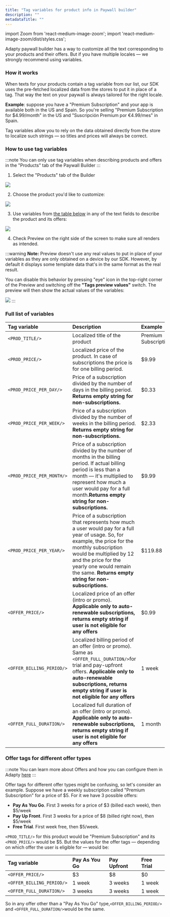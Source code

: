 ```yaml
---
title: "Tag variables for product info in Paywall builder"
description: ""
metadataTitle: ""
---
```


import Zoom from 'react-medium-image-zoom';
import 'react-medium-image-zoom/dist/styles.css';

Adapty paywall builder has a way to customize all the text corresponding to your products and their offers. But if you have multiple locales — we strongly recommend using variables.

### How it works

When texts for your products contain a tag variable from our list, our SDK uses the pre-fetched localized data from the stores to put it in place of a tag. That way the text on your paywall is always tailored for the right locale.

**Example**: suppose you have a "Premium Subscription" and your app is available both in the US and Spain. So you're  selling "Premium Subscription for $4.99/month" in the US and "Suscripción Premium por €4.99/mes" in Spain.

Tag variables allow you to rely on the data obtained directly from the store to localize such strings — so titles and prices will always be correct.

### How to use tag variables

:::note
You can only use tag variables when describing products and offers in the "Products" tab of the Paywall Builder
:::

1. Select the "Products" tab of the Builder

<Zoom>
  <img src={require('./img/88265fb-tag_variables_scroll_to_products.webp').default}
  style={{
    border: 'none', /* border width and color */
    width: '700px', /* image width */
    display: 'block', /* for alignment */
    margin: '0 auto' /* center alignment */
  }}
/>
</Zoom>

2. Choose the product you'd like to customize:

<Zoom>
  <img src={require('./img/0a69e8f-tag_variables_select_product.webp').default}
  style={{
    border: 'none', /* border width and color */
    width: '700px', /* image width */
    display: 'block', /* for alignment */
    margin: '0 auto' /* center alignment */
  }}
/>
</Zoom>

3. Use variables from [the table below](paywall-builder-tag-variables#full-list-of-variables) in any of the text fields to describe the product and its offers:

<Zoom>
  <img src={require('./img/8c77550-tag_variables_usage.webp').default}
  style={{
    border: 'none', /* border width and color */
    width: '700px', /* image width */
    display: 'block', /* for alignment */
    margin: '0 auto' /* center alignment */
  }}
/>
</Zoom>

4. Check Preview on the right side of the screen to make sure all renders as intended.

:::warning
**Note:** Preview doesn't use any real values to put in place of your variables as they are only obtained on a device by our SDK. However, by default it displays some template data that's in the same format as the real result.

You can disable this behavior by pressing "eye" icon in the top-right corner of the Preview and switching off the **"Tags preview values"** switch. The preview will then show the actual values of the variables:

<Zoom>
  <img src={require('./img/aaf7439-tag_variables_preview_values_off.webp').default}
  style={{
    border: 'none', /* border width and color */
    width: '700px', /* image width */
    display: 'block', /* for alignment */
    margin: '0 auto' /* center alignment */
  }}
/>
</Zoom>
:::

### Full list of variables

| Tag variable              | Description                                                                                                                                                                                                                                                                           | Example              |
| :------------------------ | :------------------------------------------------------------------------------------------------------------------------------------------------------------------------------------------------------------------------------------------------------------------------------------ | :------------------- |
| `<PROD_TITLE/>`           | Localized title of the product                                                                                                                                                                                                                                                        | Premium Subscription |
| `<PROD_PRICE/>`           | Localized price of the product. In case of subscriptions the price is for one billing period.                                                                                                                                                                                         | $9.99                |
| `<PROD_PRICE_PER_DAY/>`   | Price of a subscription divided by the number of days in the billing period. **Returns empty string for non-subscriptions.**                                                                                                                                                          | $0.33                |
| `<PROD_PRICE_PER_WEEK/>`  | Price of a subscription divided by the number of weeks in the billing period. **Returns empty string for non-subscriptions.**                                                                                                                                                         | $2.33                |
| `<PROD_PRICE_PER_MONTH/>` | Price of a subscription divided by the number of months in the billing period. If actual billing period is less than a month — it's multiplied to represent how much a user would pay for a full month.**Returns empty string for non-subscriptions.**                                | $9.99                |
| `<PROD_PRICE_PER_YEAR/>`  | Price of a subscription that represents how much a user would pay for a full year of usage. So, for example, the price for the monthly subscription would be multiplied by 12 and the price for the yearly one would remain the same. **Returns empty string for non-subscriptions.** | $119.88              |
| `<OFFER_PRICE/>`          | Localized price of an offer (intro or promo). **Applicable only to auto-renewable subscriptions, returns empty string if user is not eligible for any offers**                                                                                                                        | $0.99                |
| `<OFFER_BILLING_PERIOD/>` | Localized billing period of an offer (intro or promo). Same as `<OFFER_FULL_DURATION/>`for trial and pay-upfront offers. **Applicable only to auto-renewable subscriptions, returns empty string if user is not eligible for any offers**                                             | 1 week               |
| `<OFFER_FULL_DURATION/>`  | Localized full duration of an offer (intro or promo). **Applicable only to auto-renewable subscriptions, returns empty string if user is not eligible for any offers**                                                                                                                | 1 month              |

### Offer tags for different offer types

:::note
You can learn more about Offers and how you can configure them in Adapty [here](offers)
:::

Offer tags for different offer types might be confusing, so let's consider an example. Suppose we have a weekly subscription called "Premium Subscription" for a price of $5. For it we have 3 possible offers:

- **Pay As You Go**. First 3 weeks for a price of $3 (billed each week), then $5/week
- **Pay Up Front**. First 3 weeks for a price of $8 (billed right now), then $5/week
- **Free Trial**. First week free, then $5/week.

`<PROD_TITLE/>` for this product would be "Premium Subscription" and its `<PROD_PRICE/>` would be $5. But the values for the offer tags — depending on which offer the user is eligible for — would be:

| Tag variable              | Pay As You Go | Pay Upfront | Free Trial |
| :------------------------ | :------------ | :---------- | :--------- |
| `<OFFER_PRICE/>`          | $3            | $8          | $0         |
| `<OFFER_BILLING_PERIOD/>` | 1 week        | 3 weeks     | 1 week     |
| `<OFFER_FULL_DURATION/>`  | 3 weeks       | 3 weeks     | 1 week     |

So in any offer other than a "Pay As You Go" type,`<OFFER_BILLING_PERIOD/>` and `<OFFER_FULL_DURATION/>`would be the same.
